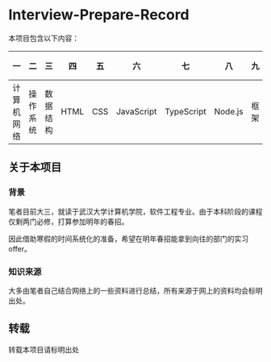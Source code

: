 # Interview-Prepare-Record
本项目包含以下内容：<br>

|  一   | 二  | 三  |  四   | 五  | 六  | 七 | 八 | 九 |  十 | 十一| 十二 | 十三
|  ----  | ----  | ----  |  ----  | ----  | ----  | ---- | ---- | ---- | ---- | ---- | ---- | ---- |
|计算机网络  | 操作系统 | 数据结构| HTML  |CSS | JavaScript | TypeScript | Node.js | 框架 | 设计模式 | 工程化 | 安全 | 性能优化

## 关于本项目
### 背景
笔者目前大三，就读于武汉大学计算机学院，软件工程专业。由于本科阶段的课程仅剩两门必修，打算参加明年的春招。
<!-- 前段时间也投递了腾讯WXG的前端日常实习和阿里蚂蚁的朝阳计划，但由于缺乏系统化的准备，知识的深度和广度都不够，所以都挂了。<br> -->
因此借助寒假的时间系统化的准备，希望在明年春招能拿到向往的部门的实习offer。
### 知识来源
大多由笔者自己结合网络上的一些资料进行总结，所有来源于网上的资料均会标明出处。

## 转载
转载本项目请标明出处
